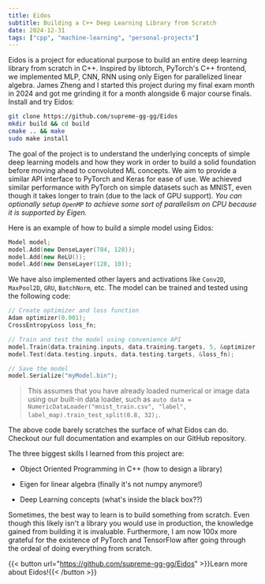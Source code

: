 ```yaml
---
title: Eidos
subtitle: Building a C++ Deep Learning Library from Scratch
date: 2024-12-31
tags: ["cpp", "machine-learning", "personal-projects"]
---
```


Eidos is a project for educational purpose to build an entire deep learning library from scratch in C++. Inspired by libtorch, PyTorch's C++ frontend, we implemented MLP, CNN, RNN using only Eigen for parallelized linear algebra. James Zheng and I started this project during my final exam month in 2024 and got me grinding it for a month alongside 6 major course finals. Install and try Eidos:

```bash
git clone https://github.com/supreme-gg-gg/Eidos
mkdir build && cd build
cmake .. && make
sudo make install
```

<!--more-->

The goal of the project is to understand the underlying concepts of simple deep learning models and how they work in order to build a solid foundation before moving ahead to convoluted ML concepts. We aim to provide a similar API interface to PyTorch and Keras for ease of use. We achieved similar performance with PyTorch on simple datasets such as MNIST, even though it takes longer to train (due to the lack of GPU support). _You can optionally setup `OpenMP` to achieve some sort of parallelism on CPU because it is supported by Eigen._

Here is an example of how to build a simple model using Eidos:

```cpp
Model model;
model.Add(new DenseLayer(784, 128));
model.Add(new ReLU());
model.Add(new DenseLayer(128, 10));
```

We have also implemented other layers and activations like `Conv2D`, `MaxPool2D`, `GRU`, `BatchNorm`, etc. The model can be trained and tested using the following code:

```cpp
// Create optimizer and loss function
Adam optimizer(0.001);
CrossEntropyLoss loss_fn;

// Train and test the model using convenience API
model.Train(data.training.inputs, data.training.targets, 5, &optimizer, &loss_fn);
model.Test(data.testing.inputs, data.testing.targets, &loss_fn);

// Save the model
model.Serialize("myModel.bin");
```

> This assumes that you have already loaded numerical or image data using our built-in data loader, such as `auto data = NumericDataLoader("mnist_train.csv", "label", label_map).train_test_split(0.8, 32);`.

The above code barely scratches the surface of what Eidos can do. Checkout our full documentation and examples on our GitHub repository.

The three biggest skills I learned from this project are:

- Object Oriented Programming in C++ (how to design a library)

- Eigen for linear algebra (finally it's not numpy anymore!)

- Deep Learning concepts (what's inside the black box??)

Sometimes, the best way to learn is to build something from scratch. Even though this likely isn't a library you would use in production, the knowledge gained from building it is invaluable. Furthermore, I am now 100x more grateful for the existence of PyTorch and TensorFlow after going through the ordeal of doing everything from scratch.

{{< button url="https://github.com/supreme-gg-gg/Eidos" >}}Learn more about Eidos!{{< /button >}}
